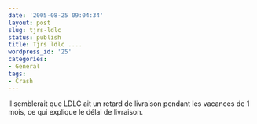 ```yaml
---
date: '2005-08-25 09:04:34'
layout: post
slug: tjrs-ldlc
status: publish
title: Tjrs ldlc ....
wordpress_id: '25'
categories:
- General
tags:
- Crash
---
```


Il semblerait que LDLC ait un retard de livraison pendant les vacances de 1 mois, ce qui explique le délai de livraison.
